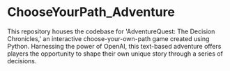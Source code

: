 # ChooseYourPath_Adventure
This repository houses the codebase for 'AdventureQuest: The Decision Chronicles,' an interactive choose-your-own-path game created using Python. Harnessing the power of OpenAI, this text-based adventure offers players the opportunity to shape their own unique story through a series of decisions.

